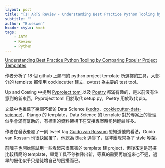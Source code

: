 ```yaml
---
layout: post
title: "[1] ARTS Review - Understanding Best Practice Python Tooling by Comparing Popular Project Templates"
subtitle: ""
author: "Blueswen"
header-style: text
tags:
    - ARTS
    - Review
    - Python
---
```


[Understanding Best Practice Python Tooling by Comparing Popular Project Templates](https://medium.com/better-programming/understanding-best-practice-python-tooling-by-comparing-popular-project-templates-6eba49229106)

作者分析了 18 個 github 上熱門的 python project template 所選擇的工具，大部分的 template 都使用 cookiecutter 建立，pytest 為主要的 test tool。

Up and Coming 中提到 [Pyproject.toml](https://www.python.org/dev/peps/pep-0518/) 以及 [Poetry](https://github.com/python-poetry/poetry) 都滿有趣的，是以前沒有注意到的新東西，Pyproject.toml 用於取代 setup.py，Poetry 用於取代 pip。

文章中也推薦了幾個不錯的 Data Science ([kedro](https://github.com/quantumblacklabs/kedro)、[cookiecutter-data-science](https://github.com/drivendata/cookiecutter-data-science))、Django 的 template，Data Science 的 template 對於專案上的管理似乎會滿有幫助的，有標準的資料架構下在交接專案時能夠輕鬆許多。

作者在發表後發了一則 tweet tag [Guido van Rossum](https://en.wikipedia.org/wiki/Guido_van_Rossum) 想知道他的看法，Guido van Rossum 也很快回覆了，他認為 Black 過譽了，除非團隊常為了 style 吵架。

前陣子也開始嘗試用一些看起來很厲害的 template 建 project，但後來還是選擇比較精簡的 template，畢竟工具不停推陳出新，等真的需要再加進來也不遲，過早的優化似乎只是徒增自己的困擾而已。
